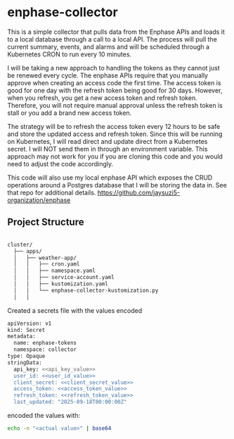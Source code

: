 # enphase-collector
This is a simple collector that pulls data from the Enphase APIs and loads it to a local database through 
a call to a local API.  The process will pull the current summary, events, and alarms and will be scheduled through
a Kubernetes CRON to run every 10 minutes.

I will be taking a new approach to handling the tokens as they cannot just be renewed every cycle.  The enphase APIs
require that you manually approve when creating an access code the first time.  The access token is good for one day
with the refresh token being good for 30 days.  However, when you refresh, you get a new access token and refresh 
token.  Therefore, you will not require manual approval unless the refresh token is stall or you add a brand new
access token.  

The strategy will be to refresh the access token every 12 hours to be safe and store the updated access and refresh
token.  Since this will be running on Kubernetes, I will read direct and update direct from a Kubernetes secret.  I 
will NOT send them in through an environment variable.  This approach may not work for you if you are cloning this 
code and you would need to adjust the code accordingly.

This code will also use my local enphase API which exposes the CRUD operations around a Postgres database that I
will be storing the data in.  See that repo for additional details. https://github.com/jaysuzi5-organization/enphase

## Project Structure

```bash

cluster/
  ├── apps/
  │   ├── weather-app/
  │   │   ├── cron.yaml
  │   │   ├── namespace.yaml
  │   │   ├── service-account.yaml  
  │   │   ├── kustomization.yaml
  │   │   └── enphase-collector-kustomization.py
  │   │   
```

Created a secrets file with the values encoded
```bash
apiVersion: v1
kind: Secret
metadata:
  name: enphase-tokens
  namespace: collector
type: Opaque
stringData:
  api_key: <<api_key_value>>
  user_id: <<user_id_value>>
  client_secret: <<client_secret_value>>
  access_token: <<access_token_value>>
  refresh_token: <<refresh_token_value>>
  last_updated: "2025-09-18T00:00:00Z"
```

encoded the values with:
```bash
echo -n "<actual value>" | base64 
```

